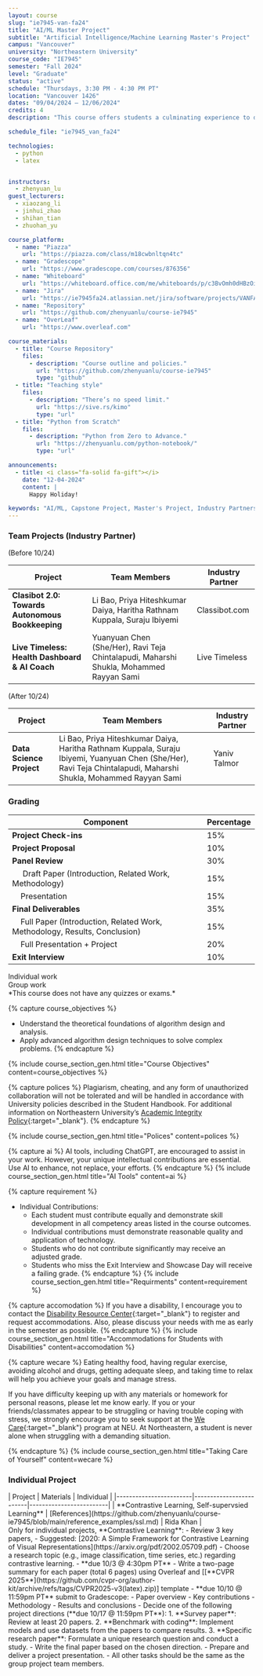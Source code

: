 ```yaml
---
layout: course
slug: "ie7945-van-fa24"
title: "AI/ML Master Project" 
subtitle: "Artificial Intelligence/Machine Learning Master's Project"
campus: "Vancouver"
university: "Northeastern University"
course_code: "IE7945"
semester: "Fall 2024"
level: "Graduate"
status: "active"
schedule: "Thursdays, 3:30 PM - 4:30 PM PT"
location: "Vancouver 1426"
dates: "09/04/2024 – 12/06/2024"
credits: 4
description: "This course offers students a culminating experience to demonstrate proficiency in key concepts learned throughout their programs in core and elective courses. Designed to reinforce concepts in ethics and basic research principles, beyond an emphasis on technical knowledge."

schedule_file: "ie7945_van_fa24"

technologies:
  - python
  - latex


instructors:
  - zhenyuan_lu
guest_lecturers:
  - xiaozang_li
  - jinhui_zhao
  - shihan_tian
  - zhuohan_yu

course_platform: 
  - name: "Piazza"
    url: "https://piazza.com/class/m18cwbnltqn4tc"
  - name: "Gradescope"
    url: "https://www.gradescope.com/courses/876356"
  - name: "Whiteboard"
    url: "https://whiteboard.office.com/me/whiteboards/p/c3BvOmh0dHBzOi8vbm9ydGhlYXN0ZXJuLW15LnNoYXJlcG9pbnQuY29tL3BlcnNvbmFsL3poX2x1X25vcnRoZWFzdGVybl9lZHU%3D/b!m_J_swoA4U-F-51OMzrG7aR0C-BkFe5MtO08JhGWEPUr1lhY5cdvTrLZjnDru-79/01GDWMXU4QNCHN4KJKPJCKKZAM2WBRLBDT?source=applauncher&auth_upn=zh.lu%40northeastern.edu"
  - name: "Jira"
    url: "https://ie7945fa24.atlassian.net/jira/software/projects/VANFA24/boards/1/backlog?epics=visible&atlOrigin=eyJpIjoiMGRlNTBlN2E3ZGE3NDBiZTg2YmQzY2NiNDA2MDA1NjQiLCJwIjoiaiJ9"
  - name: "Repository"
    url: "https://github.com/zhenyuanlu/course-ie7945"
  - name: "OverLeaf"
    url: "https://www.overleaf.com"

course_materials:
  - title: "Course Repository"
    files:
      - description: "Course outline and policies."
        url: "https://github.com/zhenyuanlu/course-ie7945"
        type: "github"
  - title: "Teaching style"
    files:
      - description: "There’s no speed limit."
        url: "https://sive.rs/kimo"
        type: "url"
  - title: "Python from Scratch"
    files:
      - description: "Python from Zero to Advance."
        url: "https://zhenyuanlu.com/python-notebook/"
        type: "url"

announcements:
  - title: <i class="fa-solid fa-gift"></i>
    date: "12-04-2024"
    content: |
      Happy Holiday!

keywords: "AI/ML, Capstone Project, Master's Project, Industry Partnership"
---
```






<!-- Indi Project -->
<div class="mb-4">
<h3 class="text-2xl font-bold mb-4">Team Projects (Industry Partner)</h3>
  <div class="bg-white rounded-xl pt-0.5 pb-0.5 pl-8 pr-8 shadow-sm" markdown='1'>
  <div class="text-sm text-gray-500 italic">
  (Before 10/24) 
  </div>

| Project    | Team Members     | Industry Partner       |
|------------|------------------|------------------------|
| **Clasibot 2.0: Towards Autonomous Bookkeeping**  | Li Bao, Priya Hiteshkumar Daiya, Haritha Rathnam Kuppala, Suraju Ibiyemi | Classibot.com          | 
| **Live Timeless: Health Dashboard & AI Coach**   | Yuanyuan Chen (She/Her), Ravi Teja Chintalapudi, Maharshi Shukla, Mohammed Rayyan Sami | Live Timeless | 

  </div>
</div>

<div class="mb-4">
  <div class="bg-white rounded-xl pt-0.5 pb-0.5 pl-8 pr-8 shadow-sm" markdown='1'>

<div class="text-sm text-gray-500 italic">
(After 10/24) 
</div>

| Project    | Team Members     | Industry Partner       |
|------------|------------------|------------------------|
| **Data Science Project**                     | Li Bao, Priya Hiteshkumar Daiya, Haritha Rathnam Kuppala, Suraju Ibiyemi, Yuanyuan Chen (She/Her), Ravi Teja Chintalapudi, Maharshi Shukla, Mohammed Rayyan Sami  | Yaniv Talmor    |
  
  </div>
</div>


<!-- Course Grading-->
<div class="mb-8">
<h3 class="text-2xl font-bold mb-4">Grading</h3>
  <div class="max-w-2xl bg-white rounded-xl pt-1.5 pb-1.5 pl-8 pr-8 shadow-sm" markdown='1'>

  | Component             | Percentage |
  |-----------------------|------------|
  | **Project Check-ins** <i class="fa-solid fa-user text-sm text-purple-500">          | 15%        |
  | **Project Proposal** <i class="fa-solid fa-user-group text-sm text-blue-500">        | 10%        |
  | **Panel Review**  <i class="fa-solid fa-user-group text-sm text-blue-500">      | 30%        |
  | &nbsp;&nbsp;&nbsp;&nbsp; Draft Paper (Introduction, Related Work, Methodology)   | 15%        |
  | &nbsp;&nbsp;&nbsp;&nbsp;Presentation | 15%        |
  | **Final Deliverables** <i class="fa-solid fa-user-group text-sm text-blue-500">       | 35%        |
  | &nbsp;&nbsp;&nbsp;&nbsp;Full Paper (Introduction, Related Work, Methodology, Results, Conclusion)   | 15%        |
  | &nbsp;&nbsp;&nbsp;&nbsp;Full Presentation + Project | 20%        |
  | **Exit Interview** <i class="fa-solid fa-user text-sm text-purple-500"> | 10%       |
  
<div class="flex items-center gap-4 mb-2 text-sm text-gray-600">
<div class="flex items-center gap-1">
  <i class="fa-solid fa-user text-purple-500"></i> Individual work
</div>
<div class="flex items-center gap-1">
  <i class="fa-solid fa-user-group text-blue-500"></i> Group work
</div>
</div>
<div class="text-sm text-gray-500 italic">
*This course does not have any quizzes or exams.*
</div>
</div>
</div>

<!-- Course Objectives-->
{% capture course_objectives %}
- Understand the theoretical foundations of algorithm design and analysis.
- Apply advanced algorithm design techniques to solve complex problems.
{% endcapture %}

{% include course_section_gen.html title="Course Objectives" content=course_objectives %}


<!-- Polices-->
{% capture polices %}
Plagiarism, cheating, and any form of unauthorized collaboration will not be tolerated and will be handled in accordance with University policies described in the Student Handbook. For additional information on Northeastern University’s [Academic Integrity Policy](http://www.northeastern.edu/osccr/academic-integrity-policy/){:target="_blank"}.
{% endcapture %}

{% include course_section_gen.html title="Polices" content=polices %}



{% capture ai %}
AI tools, including ChatGPT, are encouraged to assist in your work. However, your unique intellectual contributions are essential. Use AI to enhance, not replace, your efforts.
{% endcapture %}
{% include course_section_gen.html title="AI Tools" content=ai %}


{% capture requirement %}
- Individual Contributions:
  - Each student must contribute equally and demonstrate skill development in all competency areas listed in the course outcomes.
  - Individual contributions must demonstrate reasonable quality and application of technology.
  - Students who do not contribute significantly may receive an adjusted grade.
  - Students who miss the Exit Interview and Showcase Day will receive a failing grade.
{% endcapture %}
{% include course_section_gen.html title="Requirments" content=requirement %}



<!-- Accomodation -->
{% capture accomodation %}
If you have a disability, I encourage you to contact the [Disability Resource Center](http://www.northeastern.edu/drc/about-the-drc/){:target="_blank"} to register and request accommodations. Also, please discuss your needs with me as early in the semester as possible.
{% endcapture %}
{% include course_section_gen.html title="Accommodations for Students with Disabilities" content=accomodation %}


<!-- Wecare -->
{% capture wecare %}
Eating healthy food, having regular exercise, avoiding alcohol and drugs, getting adequate sleep, and taking time to relax will help you achieve your goals and manage stress.

If you have difficulty keeping up with any materials or homework for personal reasons, please let me know early. If you or your friends/classmates appear to be struggling or having trouble coping with stress, we strongly encourage you to seek support at the [We Care](https://studentlife.northeastern.edu/we-care/){:target="_blank"} program at NEU. At Northeastern, a student is never alone when struggling with a demanding situation.

{% endcapture %}
{% include course_section_gen.html title="Taking Care of Yourself" content=wecare %}



<!-- Indi Project -->
<div class="mb-4">
<h3 class="text-2xl font-bold mb-4">Individual Project</h3>
  <div class="bg-white rounded-xl pt-0.5 pb-0.5 pl-8 pr-8 shadow-sm" markdown='1'>
  | Project | Materials | Individual |
  |------------------------|-------------------------|-------------------------|
  | **Contrastive Learning, Self-supervsied Learning**  |   [References](https://github.com/zhenyuanlu/course-ie7945/blob/main/reference_examples/ssl.md)       | Rida Khan  |

  </div>
</div>

<div class="mb-8">
  <div class="bg-white rounded-xl pt-1.5 pb-1.5 pl-8 pr-8 shadow-sm leading-normal">
  Only for individual projects, **Contrastive Learning**:
  - Review 3 key papers,  
    - Suggested: [2020: A Simple Framework for Contrastive Learning of Visual Representations](https://arxiv.org/pdf/2002.05709.pdf)
    - Choose a research topic (e.g., image classification, time series, etc.) regarding contrastive learning.
      - **due 10/3 @ 4:30pm PT**
    - Write a two-page summary for each paper (total 6 pages) using Overleaf and [[**CVPR 2025**](https://github.com/cvpr-org/author-kit/archive/refs/tags/CVPR2025-v3(latex).zip)] template 
      - **due 10/10 @  11:59pm PT** submit to Gradescope:
        - Paper overview
        - Key contributions
        - Methodology
        - Results and conclusions
  - Decide one of the following project directions (**due 10/17 @ 11:59pm PT**):
    1. **Survey paper**: Review at least 20 papers.
    2. **Benchmark with coding**: Implement models and use datasets from the papers to compare results.
    3. **Specific research paper**: Formulate a unique research question and conduct a study.
  - Write the final paper based on the chosen direction.
  - Prepare and deliver a project presentation.
  - All other tasks should be the same as the group project team members.
  </div>
</div>